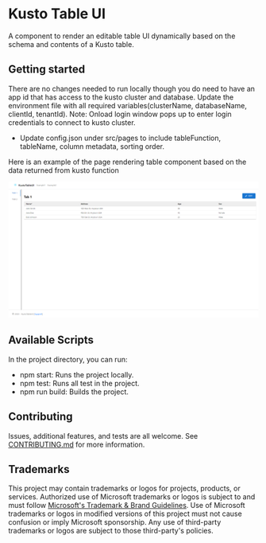 # Kusto Table UI

A component to render an editable table UI dynamically based on the schema and contents of a Kusto table.

## Getting started

There are no changes needed to run locally though you do need to have an app id that has access to the kusto cluster and database. Update the environment file with all required variables(clusterName, databaseName, clientId, tenantId). Note: Onload login window pops up to enter login credentials to connect to kusto cluster.

- Update config.json under src/pages to include tableFunction, tableName, column metadata, sorting order.

Here is an example of the page rendering table component based on the data returned from kusto function

![Alt text](./example_screenshot.png)

## Available Scripts

In the project directory, you can run:

- npm start: Runs the project locally.
- npm test: Runs all test in the project.
- npm run build: Builds the project.

## Contributing

Issues, additional features, and tests are all welcome. See [CONTRIBUTING.md](CONTRIBUTING.md) for more information.

## Trademarks

This project may contain trademarks or logos for projects, products, or services. Authorized use of Microsoft
trademarks or logos is subject to and must follow
[Microsoft's Trademark & Brand Guidelines](https://www.microsoft.com/en-us/legal/intellectualproperty/trademarks/usage/general).
Use of Microsoft trademarks or logos in modified versions of this project must not cause confusion or imply Microsoft sponsorship.
Any use of third-party trademarks or logos are subject to those third-party's policies.
